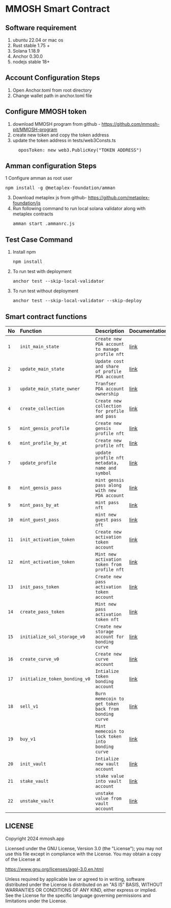 # MMOSH Smart Contract

## Software requirement
1. ubuntu 22.04 or mac os
2. Rust stable 1.75 +
3. Solana 1.18.9
4. Anchor 0.30.0
5. nodejs stable 18+

## Account Configuration Steps
1. Open Anchor.toml from root directory
2. Change wallet path in anchor.toml file 

## Configure MMOSH token
1. download MMOSH program from github - https://github.com/mmosh-pit/MMOSH-program
2. create new token and copy the token address
3. update the token address in tests/web3Consts.ts
   <pre>  oposToken: new web3.PublicKey("TOKEN_ADDRESS")</pre>

## Amman configuration Steps
1 Configure amman as root user
   <pre>npm install -g @metaplex-foundation/amman</pre>
3. Download metaplex js from github- https://github.com/metaplex-foundation/js
4. Run following command to run local solana validator along with metaplex contracts
    <pre>amman start .ammanrc.js</pre>

## Test Case Command
1. Install npm
   <pre>npm install </pre>
1. To run test with deployment 
   <pre>anchor test --skip-local-validator </pre>
2. To run test without deployment
   <pre>anchor test --skip-local-validator --skip-deploy </pre>

## Smart contract functions

| No | Function | Description | Documentation |
| :--- | :--- | :--- | :--- |
| `1` | `init_main_state` | `Create new PDA account to manage profile nft` | [link](https://htmlpreview.github.io/?https://github.com/mmosh-pit/mmosh-smart-contract/blob/dev/doc/mmoshforge/_main/instructions/init_main_state/index.html) |
| `2` | `update_main_state` | `Update cost and share of profile PDA account` | [link](https://htmlpreview.github.io/?https://github.com/mmosh-pit/mmosh-smart-contract/blob/dev/doc/mmoshforge/_main/instructions/update_main_state/index.html) |
| `3` | `update_main_state_owner` | `Tranfser PDA account ownership` | [link](https://htmlpreview.github.io/?https://github.com/mmosh-pit/mmosh-smart-contract/blob/dev/doc/mmoshforge/_main/instructions/update_main_state_owner/index.html) |
| `4` | `create_collection` | `Create new collection for profile and pass` | [link](https://htmlpreview.github.io/?https://github.com/mmosh-pit/mmosh-smart-contract/blob/dev/doc/mmoshforge/collection_factory/instructions/create_collection/index.html) |
| `5` | `mint_gensis_profile` | `Create new gensis profile nft` | [link](https://htmlpreview.github.io/?https://github.com/mmosh-pit/mmosh-smart-contract/blob/dev/doc/mmoshforge/profile/instructions/mint_genesis_profile/index.html) |
| `6` | `mint_profile_by_at` | `Create new profile nft` | [link](https://htmlpreview.github.io/?https://github.com/mmosh-pit/mmosh-smart-contract/blob/dev/doc/mmoshforge/profile/instructions/mint_profile_by_at/index.html) |
| `7` | `update_profile` | `update profile nft metadata, name and symbol` | [link](https://htmlpreview.github.io/?https://github.com/mmosh-pit/mmosh-smart-contract/blob/dev/doc/mmoshforge/profile/instructions/update_profile/index.html) |
| `8` | `mint_gensis_pass` | `mint gensis pass along with new PDA account` | [link](https://htmlpreview.github.io/?https://github.com/mmosh-pit/mmosh-smart-contract/blob/dev/doc/mmoshforge/profile/instructions/mint_gensis_pass/index.html) |
| `9` | `mint_pass_by_at` | `mint pass nft` | [link](https://htmlpreview.github.io/?https://github.com/mmosh-pit/mmosh-smart-contract/blob/dev/doc/mmoshforge/profile/instructions/mint_pass_by_at/index.html) |
| `10` | `mint_guest_pass` | `mint new guest pass nft` | [link](https://htmlpreview.github.io/?https://github.com/mmosh-pit/mmosh-smart-contract/blob/dev/doc/mmoshforge/profile/instructions/mint_guest_pass/index.html) |
| `11` | `init_activation_token` | `Create new activation token account` | [link](https://htmlpreview.github.io/?https://github.com/mmosh-pit/mmosh-smart-contract/blob/dev/doc/mmoshforge/activation_token/instructions/init_activation_token/index.html)  |
| `12` | `mint_activation_token` | `Mint new activation token from profile nft` | [link](https://htmlpreview.github.io/?https://github.com/mmosh-pit/mmosh-smart-contract/blob/dev/doc/mmoshforge/activation_token/instructions/mint_activation_token/index.html) |
| `13` | `init_pass_token` | `Create new pass activation token account` | [link](https://htmlpreview.github.io/?https://github.com/mmosh-pit/mmosh-smart-contract/blob/dev/doc/mmoshforge/activation_token/instructions/init_pass_token/index.html) |
| `14` | `create_pass_token` | `Mint new pass activation token nft` | [link](https://htmlpreview.github.io/?https://github.com/mmosh-pit/mmosh-smart-contract/blob/dev/doc/mmoshforge/activation_token/instructions/create_pass_token/index.html) |
| `15` | `initialize_sol_storage_v0` | `Create new storage account for bonding curve` | [link](https://htmlpreview.github.io/?https://github.com/mmosh-pit/mmosh-smart-contract/blob/dev/doc/mmoshforge/curve/instructions/initialize_sol_storage_v0/index.html) |
| `16` | `create_curve_v0` | `Create new curve account` | [link](https://htmlpreview.github.io/?https://github.com/mmosh-pit/mmosh-smart-contract/blob/dev/doc/mmoshforge/curve/instructions/create_curve_v0/index.html) |
| `17` | `initialize_token_bonding_v0` | `Intialize token bonding account` | [link](https://htmlpreview.github.io/?https://github.com/mmosh-pit/mmosh-smart-contract/blob/dev/doc/mmoshforge/curve/instructions/initialize_token_bonding_v0/index.html) |
| `18` | `sell_v1` | `Burn memecoin to get token back from bonding curve` | [link](https://htmlpreview.github.io/?https://github.com/mmosh-pit/mmosh-smart-contract/blob/dev/doc/mmoshforge/curve/instructions/sell/sell_v1/index.html) |
| `19` | `buy_v1` | `Mint memecoin to lock token into bonding curve` | [link](https://htmlpreview.github.io/?https://github.com/mmosh-pit/mmosh-smart-contract/blob/dev/doc/mmoshforge/curve/instructions/buy/buy_v1/index.html) |
| `20` | `init_vault` | `Intialize new vault account` | [link](https://htmlpreview.github.io/?https://github.com/mmosh-pit/mmosh-smart-contract/blob/dev/doc/mmoshforge/vault/instructions/init_vault/index.html) |
| `21` | `stake_vault` | `stake value into vault account` | [link](https://htmlpreview.github.io/?https://github.com/mmosh-pit/mmosh-smart-contract/blob/dev/doc/mmoshforge/vault/instructions/stake_vault/index.html) |
| `22` | `unstake_vault` | `unstake value from vault account` | [link](https://htmlpreview.github.io/?https://github.com/mmosh-pit/mmosh-smart-contract/blob/dev/doc/mmoshforge/vault/instructions/unstake_vault/index.html) |


## LICENSE
Copyright 2024 mmosh.app

Licensed under the GNU License, Version 3.0 (the "License"); you may not use this file except in compliance with the License. You may obtain a copy of the License at

https://www.gnu.org/licenses/agpl-3.0.en.html

Unless required by applicable law or agreed to in writing, software distributed under the License is distributed on an "AS IS" BASIS, WITHOUT WARRANTIES OR CONDITIONS OF ANY KIND, either express or implied. See the License for the specific language governing permissions and limitations under the License.
